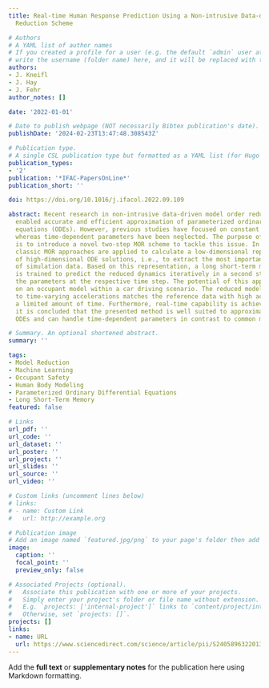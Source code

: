 ```yaml
---
title: Real-time Human Response Prediction Using a Non-intrusive Data-driven Model
  Reduction Scheme

# Authors
# A YAML list of author names
# If you created a profile for a user (e.g. the default `admin` user at `content/authors/admin/`), 
# write the username (folder name) here, and it will be replaced with their full name and linked to their profile.
authors:
- J. Kneifl
- J. Hay
- J. Fehr
author_notes: []

date: '2022-01-01'

# Date to publish webpage (NOT necessarily Bibtex publication's date).
publishDate: '2024-02-23T13:47:48.308543Z'

# Publication type.
# A single CSL publication type but formatted as a YAML list (for Hugo requirements).
publication_types:
- '2'
publication: '*IFAC-PapersOnLine*'
publication_short: ''

doi: https://doi.org/10.1016/j.ifacol.2022.09.109

abstract: Recent research in non-intrusive data-driven model order reduction (MOR)
  enabled accurate and efficient approximation of parameterized ordinary differential
  equations (ODEs). However, previous studies have focused on constant parameters,
  whereas time-dependent parameters have been neglected. The purpose of this paper
  is to introduce a novel two-step MOR scheme to tackle this issue. In a first step,
  classic MOR approaches are applied to calculate a low-dimensional representation
  of high-dimensional ODE solutions, i.e., to extract the most important features
  of simulation data. Based on this representation, a long short-term memory (LSTM)
  is trained to predict the reduced dynamics iteratively in a second step considering
  the parameters at the respective time step. The potential of this approach is demonstrated
  on an occupant model within a car driving scenario. The reduced model's response
  to time-varying accelerations matches the reference data with high accuracy for
  a limited amount of time. Furthermore, real-time capability is achieved. Accordingly,
  it is concluded that the presented method is well suited to approximate parameterized
  ODEs and can handle time-dependent parameters in contrast to common methods.

# Summary. An optional shortened abstract.
summary: ''

tags:
- Model Reduction
- Machine Learning
- Occupant Safety
- Human Body Modeling
- Parameterized Ordinary Differential Equations
- Long Short-Term Memory
featured: false

# Links
url_pdf: ''
url_code: ''
url_dataset: ''
url_poster: ''
url_project: ''
url_slides: ''
url_source: ''
url_video: ''

# Custom links (uncomment lines below)
# links:
# - name: Custom Link
#   url: http://example.org

# Publication image
# Add an image named `featured.jpg/png` to your page's folder then add a caption below.
image:
  caption: ''
  focal_point: ''
  preview_only: false

# Associated Projects (optional).
#   Associate this publication with one or more of your projects.
#   Simply enter your project's folder or file name without extension.
#   E.g. `projects: ['internal-project']` links to `content/project/internal-project/index.md`.
#   Otherwise, set `projects: []`.
projects: []
links:
- name: URL
  url: https://www.sciencedirect.com/science/article/pii/S2405896322013015
---
```


Add the **full text** or **supplementary notes** for the publication here using Markdown formatting.
